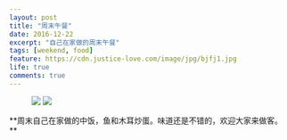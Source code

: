 ```yaml
---
layout: post
title: "周末午餐"
date: 2016-12-22
excerpt: "自己在家做的周末午餐"
tags: [weekend, food]
feature: https://cdn.justice-love.com/image/jpg/bjfj1.jpg
life: true
comments: true
---
```

<figure>
	<a href="{{ site.staticUrl }}/image/jpg/fish.jpg"><img src="{{ site.staticUrl }}/image/jpg/fish.jpg"></a>
	<a href="{{ site.staticUrl }}/image/jpg/jews-ear.jpg"><img src="{{ site.staticUrl }}/image/jpg/jews-ear.jpg"></a>
</figure>
**周末自己在家做的中饭，鱼和木耳炒蛋。味道还是不错的，欢迎大家来做客。**
